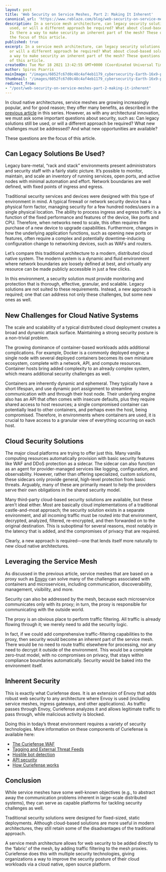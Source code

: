 ```yaml
---
layout: post
title: 'Web Security on Service Meshes, Part 2: Making It Inherent'
canonical_url: 'https://www.reblaze.com/blog/web-security-on-service-meshes-part-2-making-it-inherent/'
description: In a service mesh architecture, can legacy security solutions still be
  used, or will a different approach be required? What about cloud-based solutions?
  Is there a way to make security an inherent part of the mesh? These questions are
  the focus of this article.
published: true
excerpt: In a service mesh architecture, can legacy security solutions still be used,
  or will a different approach be required? What about cloud-based solutions? Is there
  a way to make security an inherent part of the mesh? These questions are the focus
  of this article.
createdOn: Tue Mar 18 2021 13:42:55 GMT+0000 (Coordinated Universal Time)
author: Spiros Psarris
mainImage: "/images/6052fc67d0c48c4af4eb1179_cybersecurity-Earth-16x9-p-2000.jpg"
thumbnail: "/images/6052fc67d0c48c4af4eb1179_cybersecurity-Earth-16x9-p-2000.jpg"
redirect_from:
- "/post/web-security-on-service-meshes-part-2-making-it-inherent"
---
```


In cloud native architectures, service meshes are growing increasingly popular, and for good reason; they offer many benefits, as described in the [previous article](https://www.reblaze.com/blog/web-security-on-service-meshes-part-1-introduction/) in this series. However, as with any architectural innovation, we must ask some important questions about security, such as: Can legacy solutions still be used, or will a different approach be required? What new challenges must be addressed? And what new opportunities are available?

These questions are the focus of this article.


## **Can Legacy Solutions Be Used?**

Legacy bare-metal, “rack and stack” environments present administrators and security staff with a fairly static picture. It’s possible to monitor, maintain, and scale an inventory of running services, open ports, and active nodes with minimal automation and effort. Network boundaries are well defined, with fixed points of ingress and egress.

Traditional security services and devices were designed with this type of environment in mind. A typical firewall or network security device has a physical form factor, managing security for a few hundred nodes/users in a single physical location. The ability to process ingress and egress traffic is a function of the fixed performance and features of the device, like ports and CPU. Therefore, when networks need to scale, this often requires the purchase of a new device to upgrade capabilities. Furthermore, changes in how the underlying application functions, such as opening new ports or features, often require a complex and potentially downtime-inducing configuration change to networking devices, such as WAFs and routers.

Let’s compare this traditional architecture to a modern, distributed cloud native system. The modern system is a dynamic and fluid environment where network boundaries are loosely defined at best, and virtually any resource can be made publicly accessible in just a few clicks.

In this environment, a security solution must provide monitoring and protection that is thorough, effective, granular, and scalable. Legacy solutions are not suited to these requirements. Instead, a new approach is required; one that can address not only these challenges, but some new ones as well.


## **New Challenges for Cloud Native Systems**

The scale and scalability of a typical distributed cloud deployment creates a broad and dynamic attack surface. Maintaining a strong security posture is a non-trivial problem.

The growing dominance of container-based workloads adds additional complications. For example, Docker is a commonly deployed engine; a single node with several deployed containers becomes its own miniature ecosystem, complete with a network, API, and compute resources. Container hosts bring added complexity to an already complex system, which means additional security challenges as well.

Containers are inherently dynamic and ephemeral. They typically have a short lifespan, and use dynamic port assignment to streamline communication with and through their host node. Their underlying engine also has an API that often comes with insecure defaults, plus they require shared access to host resources; a single compromised container can potentially lead to other containers, and perhaps even the host, being compromised. Therefore, in environments where containers are used, it is crucial to have access to a granular view of everything occurring on each host.


## **Cloud Security Solutions**

The major cloud platforms are trying to offer just this. Many vanilla computing resources automatically provision with basic security features like WAF and DDoS protection as a sidecar. The sidecar can also function as an agent for provider-managed services like logging, configuration, and observability. However, rather than offering specialized, custom solutions, these sidecars only provide general, high-level protection from basic threats. Arguably, many of these are primarily meant to help the providers serve their own obligations in the shared security model.

Many third-party cloud-based security solutions are available, but these aren’t ideal either. Most are basically cloud implementations of a traditional castle-and-moat approach; the security solution exists in a separate environment, and all incoming traffic must be routed into that environment, decrypted, analyzed, filtered, re-encrypted, and then forwarded on to the original destination. This is suboptimal for several reasons, most notably in the latency that is added, and the compromises of privacy that are required.

Clearly, a new approach is required—one that lends itself more naturally to new cloud native architectures.


## **Leveraging the Service Mesh**

As discussed in the previous article, service meshes that are based on a proxy such as [Envoy](https://www.envoyproxy.io/) can solve many of the challenges associated with containers and microservices, including communication, discoverability, management, visibility, and more.

Security can also be addressed by the mesh, because each microservice communicates only with its proxy; in turn, the proxy is responsible for communicating with the outside world.

The proxy is an obvious place to perform traffic filtering. All traffic is already flowing through it; we merely need to add the security logic.

In fact, if we could add comprehensive traffic-filtering capabilities to the proxy, then security would become an inherent part of the service mesh. There would be no need to route traffic elsewhere for processing, nor any need to decrypt it outside of the environment. This would be a complete zero-trust model, with no compromises on privacy, that stays within compliance boundaries automatically. Security would be baked into the environment itself.


## **Inherent Security**

This is exactly what Curiefense does. It is an extension of Envoy that adds robust web security to any architecture where Envoy is used (including service meshes, ingress gateways, and other applications). As traffic passes through Envoy, Curiefense analyzes it and allows legitimate traffic to pass through, while malicious activity is blocked.

Doing this in today’s threat environment requires a variety of security technologies. More information on these components of Curiefense is available here:



*   [The Curiefense WAF](https://www.reblaze.com/blog/the-curiefense-waf/)
*   [Tagging and External Threat Feeds](https://www.reblaze.com/blog/an-intuitive-system/)
*   [Hostile bot detection](https://www.reblaze.com/blog/hostile-bot-detection-part-1-replacing-recaptcha/)
*   [API security](https://www.reblaze.com/blog/api-security-part-1/)
*   [How Curiefense works](https://www.reblaze.com/blog/how-curiefense-works/)


## **Conclusion**

While service meshes have some well-known objectives (e.g., to abstract away the communication problems inherent in large-scale distributed systems), they can serve as capable platforms for tackling security challenges as well.

Traditional security solutions were designed for fixed-sized, static deployments. Although cloud-based solutions are more useful in modern architectures, they still retain some of the disadvantages of the traditional approach.

A service mesh architecture allows for web security to be added directly to the ‘fabric’ of the mesh, by adding traffic filtering to the mesh proxies. Curiefense does this with multiple security technologies, giving organizations a way to improve the security posture of their cloud workloads via a cloud native, open source platform.
